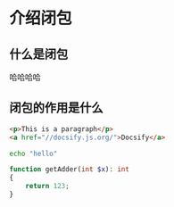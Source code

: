# 介绍闭包
## 什么是闭包
哈哈哈哈

## 闭包的作用是什么
```html
<p>This is a paragraph</p>
<a href="//docsify.js.org/">Docsify</a>
```

```bash
echo "hello"
```

```php
function getAdder(int $x): int 
{
    return 123;
}
```